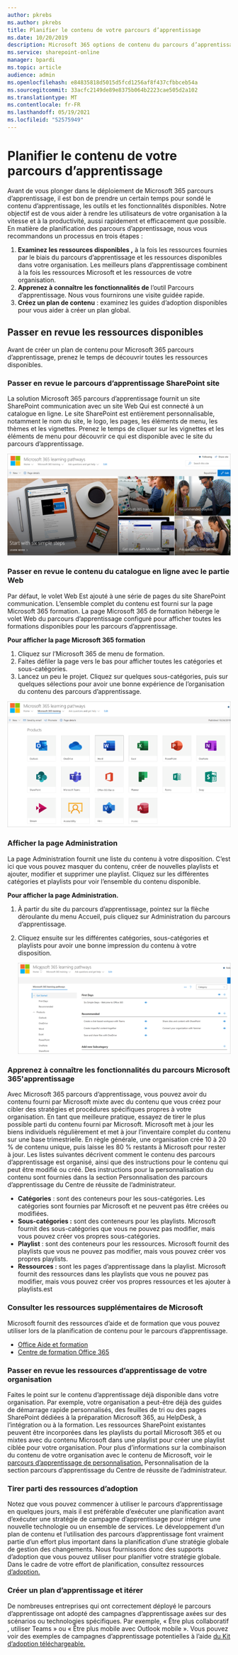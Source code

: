 ```yaml
---
author: pkrebs
ms.author: pkrebs
title: Planifier le contenu de votre parcours d’apprentissage
ms.date: 10/20/2019
description: Microsoft 365 options de contenu du parcours d’apprentissage disponibles.
ms.service: sharepoint-online
manager: bpardi
ms.topic: article
audience: admin
ms.openlocfilehash: e84835818d5015d5fcd1256af8f437cfbbceb54a
ms.sourcegitcommit: 33acfc2149de89e8375b064b2223cae505d2a102
ms.translationtype: MT
ms.contentlocale: fr-FR
ms.lasthandoff: 05/19/2021
ms.locfileid: "52575949"
---
```

# <a name="plan-your-learning-pathways-content"></a>Planifier le contenu de votre parcours d’apprentissage
Avant de vous plonger dans le déploiement de Microsoft 365 parcours d’apprentissage, il est bon de prendre un certain temps pour sondé le contenu d’apprentissage, les outils et les fonctionnalités disponibles. Notre objectif est de vous aider à rendre les utilisateurs de votre organisation à la vitesse et à la productivité, aussi rapidement et efficacement que possible. En matière de planification des parcours d’apprentissage, nous vous recommandons un processus en trois étapes :

1. **Examinez les ressources disponibles ,** à la fois les ressources fournies par le biais du parcours d’apprentissage et les ressources disponibles dans votre organisation. Les meilleurs plans d’apprentissage combinent à la fois les ressources Microsoft et les ressources de votre organisation.
2. **Apprenez à connaître les fonctionnalités de** l’outil Parcours d’apprentissage. Nous vous fournirons une visite guidée rapide. 
3. **Créez un plan de contenu** : examinez les guides d’adoption disponibles pour vous aider à créer un plan global.

## <a name="review-the-available-resources"></a>Passer en revue les ressources disponibles
Avant de créer un plan de contenu pour Microsoft 365 parcours d’apprentissage, prenez le temps de découvrir toutes les ressources disponibles.  

### <a name="review-the-learning-pathways-sharepoint-site"></a>Passer en revue le parcours d’apprentissage SharePoint site
La solution Microsoft 365 parcours d’apprentissage fournit un site SharePoint communication avec un site Web Qui est connecté à un catalogue en ligne. Le site SharePoint est entièrement personnalisable, notamment le nom du site, le logo, les pages, les éléments de menu, les thèmes et les vignettes. Prenez le temps de cliquer sur les vignettes et les éléments de menu pour découvrir ce qui est disponible avec le site du parcours d’apprentissage.

![Photos parcours d’apprentissage en cours d’utilisation.](media/cg-introducing.png)

### <a name="review-the-content-from-the-online-catalog-with-the-web-part"></a>Passer en revue le contenu du catalogue en ligne avec le partie Web
Par défaut, le volet Web Est ajouté à une série de pages du site SharePoint communication. L’ensemble complet du contenu est fourni sur la page Microsoft 365 formation. La page Microsoft 365 de formation héberge le volet Web du parcours d’apprentissage configuré pour afficher toutes les formations disponibles pour les parcours d’apprentissage. 

**Pour afficher la page Microsoft 365 formation**
1. Cliquez sur l’Microsoft 365 de menu de formation. 
1. Faites défiler la page vers le bas pour afficher toutes les catégories et sous-catégories.
2. Lancez un peu le projet. Cliquez sur quelques sous-catégories, puis sur quelques sélections pour avoir une bonne expérience de l’organisation du contenu des parcours d’apprentissage. 

![La fenêtre affiche les icônes des catégories de parcours d’apprentissage.](media/cg-adminsuccesscenterplan_01.png)

### <a name="view-the-administration-page"></a>Afficher la page Administration
La page Administration fournit une liste du contenu à votre disposition. C’est ici que vous pouvez masquer du contenu, créer de nouvelles playlists et ajouter, modifier et supprimer une playlist. Cliquez sur les différentes catégories et playlists pour voir l’ensemble du contenu disponible. 

**Pour afficher la page Administration.**
1. À partir du site du parcours d’apprentissage, pointez sur la flèche déroulante du menu Accueil, puis cliquez sur Administration du parcours d’apprentissage.  
2. Cliquez ensuite sur les différentes catégories, sous-catégories et playlists pour avoir une bonne impression du contenu à votre disposition. 

   ![Exemple de fenêtre d’options de parcours.](media/cg-adminsuccesscenterplan_02.png)

### <a name="get-to-know-the-capabilities-of-microsoft-365-learning-pathways"></a>Apprenez à connaître les fonctionnalités du parcours Microsoft 365'apprentissage
Avec Microsoft 365 parcours d’apprentissage, vous pouvez avoir du contenu fourni par Microsoft mixte avec du contenu que vous créez pour cibler des stratégies et procédures spécifiques propres à votre organisation. En tant que meilleure pratique, essayez de tirer le plus possible parti du contenu fourni par Microsoft. Microsoft met à jour les biens individuels régulièrement et met à jour l’inventaire complet du contenu sur une base trimestrielle. En règle générale, une organisation crée 10 à 20 % de contenu unique, puis laisse les 80 % restants à Microsoft pour rester à jour. Les listes suivantes décrivent comment le contenu des parcours d’apprentissage est organisé, ainsi que des instructions pour le contenu qui peut être modifié ou créé. Des instructions pour la personnalisation du contenu sont fournies dans la section Personnalisation des parcours d’apprentissage du Centre de réussite de l’administrateur.

- **Catégories** : sont des conteneurs pour les sous-catégories. Les catégories sont fournies par Microsoft et ne peuvent pas être créées ou modifiées.
- **Sous-catégories :** sont des conteneurs pour les playlists. Microsoft fournit des sous-catégories que vous ne pouvez pas modifier, mais vous pouvez créer vos propres sous-catégories. 
- **Playlist** : sont des conteneurs pour les ressources. Microsoft fournit des playlists que vous ne pouvez pas modifier, mais vous pouvez créer vos propres playlists.  
- **Ressources :** sont les pages d’apprentissage dans la playlist. Microsoft fournit des ressources dans les playlists que vous ne pouvez pas modifier, mais vous pouvez créer vos propres ressources et les ajouter à playlists.est

### <a name="review-additional-resources-from-microsoft"></a>Consulter les ressources supplémentaires de Microsoft
Microsoft fournit des ressources d’aide et de formation que vous pouvez utiliser lors de la planification de contenu pour le parcours d’apprentissage.  

-  [Office Aide et formation](https://support.office.com)
-  [Centre de formation Office 365](https://support.office.com/office-training-center)

### <a name="review-the-learning-resources-in-your-organization"></a>Passer en revue les ressources d’apprentissage de votre organisation
Faites le point sur le contenu d’apprentissage déjà disponible dans votre organisation.
Par exemple, votre organisation a peut-être déjà des guides de démarrage rapide personnalisés, des feuilles de tri ou des pages SharePoint dédiées à la préparation Microsoft 365, au HelpDesk, à l’intégration ou à la formation. Les ressources SharePoint existantes peuvent être incorporées dans les playlists du portail Microsoft 365 et ou mixtes avec du contenu Microsoft dans une playlist pour créer une playlist ciblée pour votre organisation. Pour plus d’informations sur la combinaison du contenu de votre organisation avec le contenu de Microsoft, voir le [parcours d’apprentissage de personnalisation.](custom_overview.md) Personnalisation de la section parcours d’apprentissage du Centre de réussite de l’administrateur.

### <a name="leverage-the-adoption-resources"></a>Tirer parti des ressources d’adoption
Notez que vous pouvez commencer à utiliser le parcours d’apprentissage en quelques jours, mais il est préférable d’exécuter une planification avant d’exécuter une stratégie de campagne d’apprentissage pour intégrer une nouvelle technologie ou un ensemble de services. Le développement d’un plan de contenu et l’utilisation des parcours d’apprentissage font vraiment partie d’un effort plus important dans la planification d’une stratégie globale de gestion des changements. Nous fournissons donc des supports d’adoption que vous pouvez utiliser pour planifier votre stratégie globale. Dans le cadre de votre effort de planification, consultez ressources [d’adoption.](https://resources.techcommunity.microsoft.com/adoption/)

### <a name="build-a-learning-plan-and-iterate"></a>Créer un plan d’apprentissage et itérer 
De nombreuses entreprises qui ont correctement déployé le parcours d’apprentissage ont adopté des campagnes d’apprentissage axées sur des scénarios ou technologies spécifiques. Par exemple, « Être plus collaboratif , utiliser Teams » ou « Être plus mobile avec Outlook mobile ». Vous pouvez voir des exemples de campagnes d’apprentissage potentielles à l’aide [du Kit d’adoption téléchargeable.](https://teamworktools.azurewebsites.net/m365lp/m365lpadoptionkit.zip)


 
